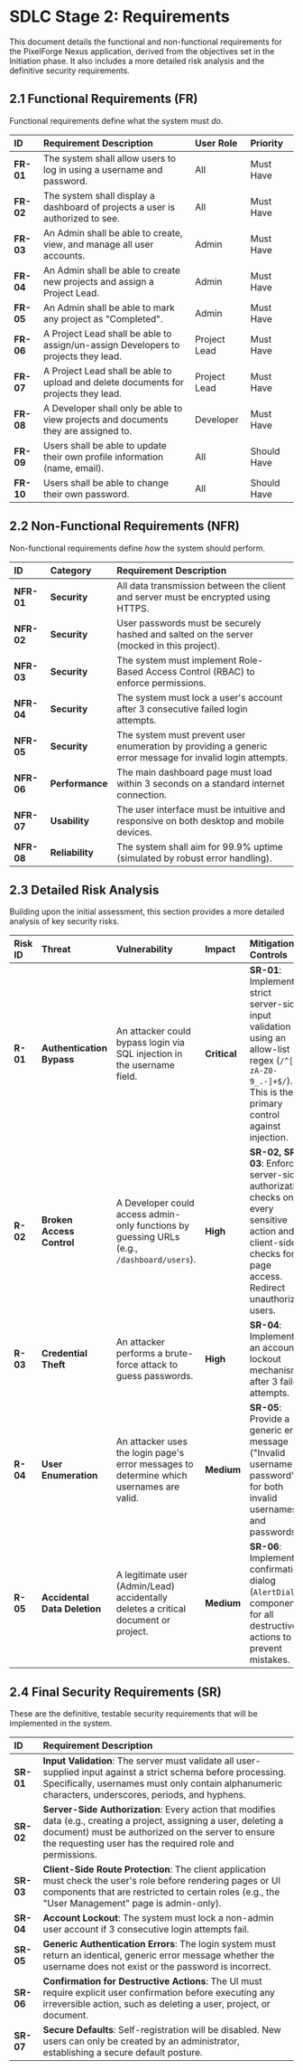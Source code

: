 # SDLC Stage 2: Requirements

This document details the functional and non-functional requirements for the PixelForge Nexus application, derived from the objectives set in the Initiation phase. It also includes a more detailed risk analysis and the definitive security requirements.

## 2.1 Functional Requirements (FR)

Functional requirements define what the system must *do*.

| ID | Requirement Description | User Role | Priority |
| :--- | :--- | :--- | :--- |
| **FR-01** | The system shall allow users to log in using a username and password. | All | Must Have |
| **FR-02** | The system shall display a dashboard of projects a user is authorized to see. | All | Must Have |
| **FR-03** | An Admin shall be able to create, view, and manage all user accounts. | Admin | Must Have |
| **FR-04** | An Admin shall be able to create new projects and assign a Project Lead. | Admin | Must Have |
| **FR-05** | An Admin shall be able to mark any project as "Completed". | Admin | Must Have |
| **FR-06** | A Project Lead shall be able to assign/un-assign Developers to projects they lead. | Project Lead | Must Have |
| **FR-07** | A Project Lead shall be able to upload and delete documents for projects they lead. | Project Lead | Must Have |
| **FR-08** | A Developer shall only be able to view projects and documents they are assigned to. | Developer | Must Have |
| **FR-09** | Users shall be able to update their own profile information (name, email). | All | Should Have |
| **FR-10** | Users shall be able to change their own password. | All | Should Have |

## 2.2 Non-Functional Requirements (NFR)

Non-functional requirements define *how* the system should perform.

| ID | Category | Requirement Description |
| :--- | :--- | :--- |
| **NFR-01** | **Security** | All data transmission between the client and server must be encrypted using HTTPS. |
| **NFR-02** | **Security** | User passwords must be securely hashed and salted on the server (mocked in this project). |
| **NFR-03** | **Security** | The system must implement Role-Based Access Control (RBAC) to enforce permissions. |
| **NFR-04** | **Security** | The system must lock a user's account after 3 consecutive failed login attempts. |
| **NFR-05** | **Security** | The system must prevent user enumeration by providing a generic error message for invalid login attempts. |
| **NFR-06** | **Performance** | The main dashboard page must load within 3 seconds on a standard internet connection. |
| **NFR-07** | **Usability** | The user interface must be intuitive and responsive on both desktop and mobile devices. |
| **NFR-08** | **Reliability** | The system shall aim for 99.9% uptime (simulated by robust error handling). |

## 2.3 Detailed Risk Analysis

Building upon the initial assessment, this section provides a more detailed analysis of key security risks.

| Risk ID | Threat | Vulnerability | Impact | Mitigation Controls |
| :--- | :--- | :--- | :--- | :--- |
| **R-01** | **Authentication Bypass** | An attacker could bypass login via SQL injection in the username field. | **Critical** | **SR-01**: Implement strict server-side input validation using an allow-list regex (`/^[a-zA-Z0-9_.-]+$/`). This is the primary control against injection. |
| **R-02** | **Broken Access Control** | A Developer could access admin-only functions by guessing URLs (e.g., `/dashboard/users`). | **High** | **SR-02, SR-03**: Enforce server-side authorization checks on every sensitive action and client-side checks for page access. Redirect unauthorized users. |
| **R-03** | **Credential Theft** | An attacker performs a brute-force attack to guess passwords. | **High** | **SR-04**: Implement an account lockout mechanism after 3 failed attempts. |
| **R-04** | **User Enumeration** | An attacker uses the login page's error messages to determine which usernames are valid. | **Medium** | **SR-05**: Provide a generic error message ("Invalid username or password") for both invalid usernames and passwords. |
| **R-05** | **Accidental Data Deletion** | A legitimate user (Admin/Lead) accidentally deletes a critical document or project. | **Medium** | **SR-06**: Implement a confirmation dialog (`AlertDialog` component) for all destructive actions to prevent mistakes. |

## 2.4 Final Security Requirements (SR)

These are the definitive, testable security requirements that will be implemented in the system.

| ID | Requirement Description |
| :--- | :--- |
| **SR-01** | **Input Validation**: The server must validate all user-supplied input against a strict schema before processing. Specifically, usernames must only contain alphanumeric characters, underscores, periods, and hyphens. |
| **SR-02** | **Server-Side Authorization**: Every action that modifies data (e.g., creating a project, assigning a user, deleting a document) must be authorized on the server to ensure the requesting user has the required role and permissions. |
| **SR-03** | **Client-Side Route Protection**: The client application must check the user's role before rendering pages or UI components that are restricted to certain roles (e.g., the "User Management" page is admin-only). |
| **SR-04** | **Account Lockout**: The system must lock a non-admin user account if 3 consecutive login attempts fail. |
| **SR-05** | **Generic Authentication Errors**: The login system must return an identical, generic error message whether the username does not exist or the password is incorrect. |
| **SR-06** | **Confirmation for Destructive Actions**: The UI must require explicit user confirmation before executing any irreversible action, such as deleting a user, project, or document. |
| **SR-07** | **Secure Defaults**: Self-registration will be disabled. New users can only be created by an administrator, establishing a secure default posture. |
